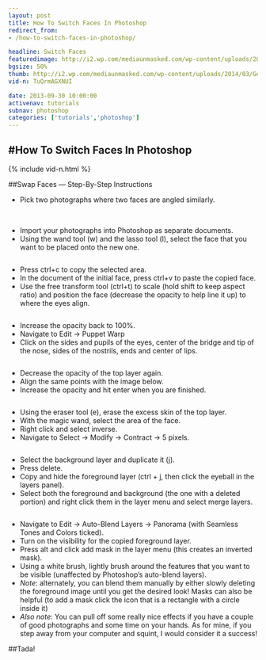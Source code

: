 ```yaml
---
layout: post
title: How To Switch Faces In Photoshop
redirect_from:
- /how-to-switch-faces-in-photoshop/

headline: Switch Faces
featuredimage: http://i2.wp.com/mediaunmasked.com/wp-content/uploads/2014/03/Ge780XB.jpg?zoom=1.5&resize=506%2C660
bgsize: 50%
thumb: http://i2.wp.com/mediaunmasked.com/wp-content/uploads/2014/03/Ge780XB.jpg?zoom=1.5&resize=506%2C660
vid-n: TuQrmAGXNUI

date: 2013-09-30 10:00:00
activenav: tutorials
subnav: photoshop
categories: ['tutorials','photoshop']
---
```

#How To Switch Faces In Photoshop
---

{% include vid-n.html %}

##Swap Faces — Step-By-Step Instructions

* Pick two photographs where two faces are angled similarly.

<img src="http://i1.wp.com/i.imgur.com/cfz9cN8.jpg?zoom=1.5&resize=485%2C388" alt="">

<img src="http://i2.wp.com/i.imgur.com/WsG67Fg.jpg?zoom=1.5&resize=519%2C490" alt="">

* Import your photographs into Photoshop as separate documents.
* Using the wand tool (w) and the lasso tool (l), select the face that you want to be placed onto the new one.

<img src="http://i0.wp.com/i.imgur.com/bhlgtm7.jpg?zoom=1.5&resize=716%2C501" alt="">

* Press ctrl+c to copy the selected area.
* In the document of the initial face, press ctrl+v to paste the copied face.
* Use the free transform tool (ctrl+t) to scale (hold shift to keep aspect ratio) and position the face  (decrease the opacity to help line it up) to where the eyes align.

<img src="http://i2.wp.com/i.imgur.com/ixB3GuP.jpg?zoom=1.5&resize=863%2C433" alt="">

* Increase the opacity back to 100%.
* Navigate to Edit -> Puppet Warp
* Click on the sides and pupils of the eyes, center of the bridge and tip of the nose, sides of the nostrils, ends  and center of lips.

<img src="http://i1.wp.com/i.imgur.com/qpBkpLS.jpg?zoom=1.5&resize=617%2C418" alt="">

* Decrease the opacity of the top layer again.
* Align the same points with the image below.
* Increase the opacity and hit enter when you are finished.

<img src="http://i1.wp.com/i.imgur.com/euCvcx1.jpg?zoom=1.5&resize=607%2C424" alt="">

* Using the eraser tool (e), erase the excess skin of the top layer.
* With the magic wand, select the area of the face.
* Right click and select inverse.
* Navigate to Select -> Modify -> Contract -> 5 pixels.

<img src="http://i1.wp.com/i.imgur.com/I8q32Op.jpg?zoom=1.5&resize=824%2C400" alt="">

* Select the background layer and duplicate it (j).
* Press delete.
* Copy and hide the foreground layer (ctrl + j, then click the eyeball in the layers panel).
* Select both the foreground and background (the one with a deleted portion) and right click them in the layer menu and select merge layers.

<img src="http://i1.wp.com/i.imgur.com/TToGwQr.jpg?zoom=1.5&resize=928%2C400" alt="">

* Navigate to Edit -> Auto-Blend Layers -> Panorama (with Seamless Tones and Colors ticked).
* Turn on the visibility for the copied foreground layer.
* Press alt and click add mask in the layer menu (this creates an inverted mask).
* Using a white brush, lightly brush around the features that you want to be visible (unaffected by Photoshop’s auto-blend layers).
* *Note*: alternately, you can blend them manually by either slowly deleting the foreground image until you get the desired look! Masks can also be helpful (to add a mask click the icon that is a rectangle with a circle inside it)
* *Also note*: You can pull off some really nice effects if you have a couple of good photographs and some time on your hands. As for mine, if you step away from your computer and squint, I would consider it a success!

##Tada!
<img src="http://i0.wp.com/i.imgur.com/Ge780XB.jpg?zoom=1.5&resize=506%2C660" alt="">